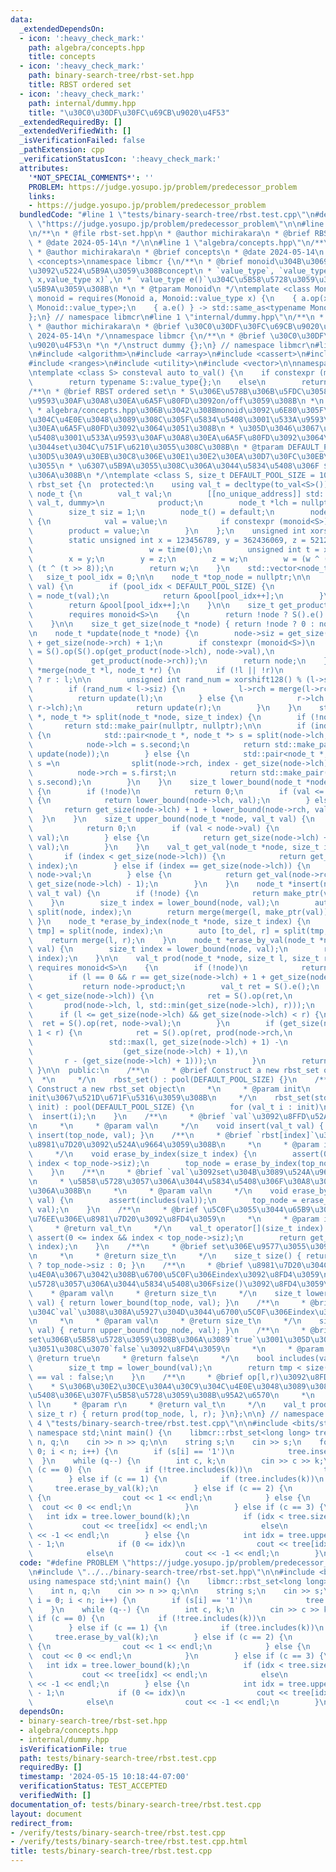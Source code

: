 ```yaml
---
data:
  _extendedDependsOn:
  - icon: ':heavy_check_mark:'
    path: algebra/concepts.hpp
    title: concepts
  - icon: ':heavy_check_mark:'
    path: binary-search-tree/rbst-set.hpp
    title: RBST ordered set
  - icon: ':heavy_check_mark:'
    path: internal/dummy.hpp
    title: "\u30C0\u30DF\u30FC\u69CB\u9020\u4F53"
  _extendedRequiredBy: []
  _extendedVerifiedWith: []
  _isVerificationFailed: false
  _pathExtension: cpp
  _verificationStatusIcon: ':heavy_check_mark:'
  attributes:
    '*NOT_SPECIAL_COMMENTS*': ''
    PROBLEM: https://judge.yosupo.jp/problem/predecessor_problem
    links:
    - https://judge.yosupo.jp/problem/predecessor_problem
  bundledCode: "#line 1 \"tests/binary-search-tree/rbst.test.cpp\"\n#define PROBLEM\
    \ \"https://judge.yosupo.jp/problem/predecessor_problem\"\n\n#line 1 \"binary-search-tree/rbst-set.hpp\"\
    \n/**\n * @file rbst-set.hpp\n * @author michirakara\n * @brief RBST ordered set\n\
    \ * @date 2024-05-14\n */\n\n#line 1 \"algebra/concepts.hpp\"\n/**\n * @file concepts.hpp\n\
    \ * @author michirakara\n * @brief concepts\n * @date 2024-05-14\n */\n#include\
    \ <concepts>\nnamespace libmcr {\n/**\n * @brief monoid\u304B\u3069\u3046\u304B\
    \u3092\u5224\u5B9A\u3059\u308Bconcept\n * `value_type`, `value_type op(value_type\
    \ x,value_type x)`,\n * `value_type e()`\u304C\u5B58\u5728\u3059\u308B\u304B\u5224\
    \u5B9A\u3059\u308B\n *\n * @tparam Monoid\n */\ntemplate <class Monoid>\nconcept\
    \ monoid = requires(Monoid a, Monoid::value_type x) {\n    { a.op(x, x) } -> std::same_as<typename\
    \ Monoid::value_type>;\n    { a.e() } -> std::same_as<typename Monoid::value_type>;\n\
    };\n} // namespace libmcr\n#line 1 \"internal/dummy.hpp\"\n/**\n * @file dummy.hpp\n\
    \ * @author michirakara\n * @brief \u30C0\u30DF\u30FC\u69CB\u9020\u4F53\n * @date\
    \ 2024-05-14\n */\nnamespace libmcr {\n/**\n * @brief \u30C0\u30DF\u30FC\u69CB\
    \u9020\u4F53\n *\n */\nstruct dummy {};\n} // namespace libmcr\n#line 10 \"binary-search-tree/rbst-set.hpp\"\
    \n#include <algorithm>\n#include <array>\n#include <cassert>\n#include <iostream>\n\
    #include <ranges>\n#include <utility>\n#include <vector>\n\nnamespace libmcr {\n\
    \ntemplate <class S> consteval auto to_val() {\n    if constexpr (monoid<S>)\n\
    \        return typename S::value_type{};\n    else\n        return S{};\n}\n\
    /**\n * @brief RBST ordered set\n * S\u306E\u578B\u306B\u5FDC\u3058\u3066\u533A\
    \u9593\u30AF\u30A8\u30EA\u6A5F\u80FD\u3092on/off\u3059\u308B\n *\n * @tparam S\n\
    \ * algebra/concepts.hpp\u306B\u3042\u308Bmonoid\u3092\u6E80\u305F\u3059\u578B\
    \u304C\u4E0E\u3048\u3089\u308C\u305F\u5834\u5408\u3001\u533A\u9593\u30AF\u30A8\
    \u30EA\u6A5F\u80FD\u3092\u3064\u3051\u308B\n * \u305D\u3046\u3067\u306A\u3044\u5834\
    \u5408\u3001\u533A\u9593\u30AF\u30A8\u30EA\u6A5F\u80FD\u3092\u3064\u3051\u306A\
    \u3044set\u304C\u751F\u6210\u3055\u308C\u308B\n * @tparam DEFAULT_POOL_SIZE \u30C7\
    \u30D5\u30A9\u30EB\u30C8\u306E\u30E1\u30E2\u30EA\u30D7\u30FC\u30EB\u306E\u9577\
    \u3055\n * \u6307\u5B9A\u3055\u308C\u306A\u3044\u5834\u5408\u306F $10000000$ \u306B\
    \u306A\u308B\n */\ntemplate <class S, size_t DEFAULT_POOL_SIZE = 10000000> class\
    \ rbst_set {\n  protected:\n    using val_t = decltype(to_val<S>());\n\n    struct\
    \ node_t {\n        val_t val;\n        [[no_unique_address]] std::conditional_t<monoid<S>,\
    \ val_t, dummy>\n            product;\n        node_t *lch = nullptr, *rch = nullptr;\n\
    \        size_t siz = 1;\n        node_t() = default;\n        node_t(val_t value)\
    \ {\n            val = value;\n            if constexpr (monoid<S>)\n        \
    \        product = value;\n        }\n    };\n    unsigned int xorshift128() {\n\
    \        static unsigned int x = 123456789, y = 362436069, z = 521288629,\n  \
    \                          w = time(0);\n        unsigned int t = x ^ (x << 11);\n\
    \        x = y;\n        y = z;\n        z = w;\n        w = (w ^ (w >> 19)) ^\
    \ (t ^ (t >> 8));\n        return w;\n    }\n    std::vector<node_t> pool;\n \
    \   size_t pool_idx = 0;\n\n    node_t *top_node = nullptr;\n\n    node_t *make_ptr(val_t\
    \ val) {\n        if (pool_idx < DEFAULT_POOL_SIZE) {\n            pool[pool_idx]\
    \ = node_t(val);\n            return &pool[pool_idx++];\n        }\n        pool.push_back(node_t(val));\n\
    \        return &pool[pool_idx++];\n    }\n\n    size_t get_product(node_t *node)\n\
    \        requires monoid<S>\n    {\n        return !node ? S().e() : node->product;\n\
    \    }\n\n    size_t get_size(node_t *node) { return !node ? 0 : node->siz; }\n\
    \n    node_t *update(node_t *node) {\n        node->siz = get_size(node->lch)\
    \ + get_size(node->rch) + 1;\n        if constexpr (monoid<S>)\n            node->product\
    \ = S().op(S().op(get_product(node->lch), node->val),\n                      \
    \             get_product(node->rch));\n        return node;\n    }\n\n    node_t\
    \ *merge(node_t *l, node_t *r) {\n        if (!l || !r)\n            return !l\
    \ ? r : l;\n\n        unsigned int rand_num = xorshift128() % (l->siz + r->siz);\n\
    \        if (rand_num < l->siz) {\n            l->rch = merge(l->rch, r);\n  \
    \          return update(l);\n        } else {\n            r->lch = merge(l,\
    \ r->lch);\n            return update(r);\n        }\n    }\n    std::pair<node_t\
    \ *, node_t *> split(node_t *node, size_t index) {\n        if (!node)\n     \
    \       return std::make_pair(nullptr, nullptr);\n\n        if (index <= get_size(node->lch))\
    \ {\n            std::pair<node_t *, node_t *> s = split(node->lch, index);\n\
    \            node->lch = s.second;\n            return std::make_pair(s.first,\
    \ update(node));\n        } else {\n            std::pair<node_t *, node_t *>\
    \ s =\n                split(node->rch, index - get_size(node->lch) - 1);\n  \
    \          node->rch = s.first;\n            return std::make_pair(update(node),\
    \ s.second);\n        }\n    }\n    size_t lower_bound(node_t *node, val_t val)\
    \ {\n        if (!node)\n            return 0;\n        if (val <= node->val)\
    \ {\n            return lower_bound(node->lch, val);\n        } else {\n     \
    \       return get_size(node->lch) + 1 + lower_bound(node->rch, val);\n      \
    \  }\n    }\n    size_t upper_bound(node_t *node, val_t val) {\n        if (!node)\n\
    \            return 0;\n        if (val < node->val) {\n            return upper_bound(node->lch,\
    \ val);\n        } else {\n            return get_size(node->lch) + 1 + upper_bound(node->rch,\
    \ val);\n        }\n    }\n    val_t get_val(node_t *node, size_t index) {\n \
    \       if (index < get_size(node->lch)) {\n            return get_val(node->lch,\
    \ index);\n        } else if (index == get_size(node->lch)) {\n            return\
    \ node->val;\n        } else {\n            return get_val(node->rch, index -\
    \ get_size(node->lch) - 1);\n        }\n    }\n    node_t *insert(node_t *node,\
    \ val_t val) {\n        if (!node) {\n            return make_ptr(val);\n    \
    \    }\n        size_t index = lower_bound(node, val);\n        auto [l, r] =\
    \ split(node, index);\n        return merge(merge(l, make_ptr(val)), r);\n   \
    \ }\n    node_t *erase_by_index(node_t *node, size_t index) {\n        auto [l,\
    \ tmp] = split(node, index);\n        auto [to_del, r] = split(tmp, 1);\n    \
    \    return merge(l, r);\n    }\n    node_t *erase_by_val(node_t *node, val_t\
    \ val) {\n        size_t index = lower_bound(node, val);\n        return erase_by_index(node,\
    \ index);\n    }\n\n    val_t prod(node_t *node, size_t l, size_t r)\n       \
    \ requires monoid<S>\n    {\n        if (!node)\n            return S().e();\n\
    \        if (l == 0 && r == get_size(node->lch) + 1 + get_size(node->rch))\n \
    \           return node->product;\n        val_t ret = S().e();\n        if (l\
    \ < get_size(node->lch)) {\n            ret = S().op(ret,\n                  \
    \       prod(node->lch, l, std::min(get_size(node->lch), r)));\n        }\n  \
    \      if (l <= get_size(node->lch) && get_size(node->lch) < r) {\n          \
    \  ret = S().op(ret, node->val);\n        }\n        if (get_size(node->lch) +\
    \ 1 < r) {\n            ret = S().op(ret, prod(node->rch,\n                  \
    \                 std::max(l, get_size(node->lch) + 1) -\n                   \
    \                    (get_size(node->lch) + 1),\n                            \
    \       r - (get_size(node->lch) + 1)));\n        }\n        return ret;\n   \
    \ }\n\n  public:\n    /**\n     * @brief Construct a new rbst_set object\n   \
    \  *\n     */\n    rbst_set() : pool(DEFAULT_POOL_SIZE) {}\n    /**\n     * @brief\
    \ Construct a new rbst_set object\n     *\n     * @param init\n     * set\u3092\
    init\u3067\u521D\u671F\u5316\u3059\u308B\n     */\n    rbst_set(std::vector<val_t>\
    \ init) : pool(DEFAULT_POOL_SIZE) {\n        for (val_t i : init)\n          \
    \  insert(i);\n    }\n    /**\n     * @brief `val`\u3092\u8FFD\u52A0\u3059\u308B\
    \n     *\n     * @param val\n     */\n    void insert(val_t val) { top_node =\
    \ insert(top_node, val); }\n    /**\n     * @brief `rbst[index]`\u306B\u3042\u308B\
    \u8981\u7D20\u3092\u524A\u9664\u3059\u308B\n     *\n     * @param index 0-indexed\n\
    \     */\n    void erase_by_index(size_t index) {\n        assert(0 <= index &&\
    \ index < top_node->siz);\n        top_node = erase_by_index(top_node, index);\n\
    \    }\n    /**\n     * @brief `val`\u3092set\u304B\u3089\u524A\u9664\u3059\u308B\
    \n     * \u5B58\u5728\u3057\u306A\u3044\u5834\u5408\u306F\u30A8\u30E9\u30FC\u306B\
    \u306A\u308B\n     *\n     * @param val\n     */\n    void erase_by_val(val_t\
    \ val) {\n        assert(includes(val));\n        top_node = erase_by_val(top_node,\
    \ val);\n    }\n    /**\n     * @brief \u5C0F\u3055\u3044\u65B9\u304B\u3089`index`\u756A\
    \u76EE\u306E\u8981\u7D20\u3092\u8FD4\u3059\n     *\n     * @param index 0-indexed\n\
    \     * @return val_t\n     */\n    val_t operator[](size_t index) {\n       \
    \ assert(0 <= index && index < top_node->siz);\n        return get_val(top_node,\
    \ index);\n    }\n    /**\n     * @brief set\u306E\u9577\u3055\u3092\u8FD4\u3059\
    \n     *\n     * @return size_t\n     */\n    size_t size() { return top_node\
    \ ? top_node->siz : 0; }\n    /**\n     * @brief \u8981\u7D20\u304C`val`\u4EE5\
    \u4E0A\u3067\u3042\u308B\u6700\u5C0F\u306Eindex\u3092\u8FD4\u3059\n     * \u5B58\
    \u5728\u3057\u306A\u3044\u5834\u5408\u306Fsize()\u3092\u8FD4\u3059\n     *\n \
    \    * @param val\n     * @return size_t\n     */\n    size_t lower_bound(val_t\
    \ val) { return lower_bound(top_node, val); }\n    /**\n     * @brief \u8981\u7D20\
    \u304C`val`\u3088\u308A\u5927\u304D\u3044\u6700\u5C0F\u306Eindex\u3092\u8FD4\u3059\
    \n     *\n     * @param val\n     * @return size_t\n     */\n    size_t upper_bound(val_t\
    \ val) { return upper_bound(top_node, val); }\n    /**\n     * @brief `val`\u304C\
    set\u306B\u5B58\u5728\u3059\u308B\u306A\u3089`true`\u3001\u305D\u3046\u3067\u306A\
    \u3051\u308C\u3070`false`\u3092\u8FD4\u3059\n     *\n     * @param val\n     *\
    \ @return true\n     * @return false\n     */\n    bool includes(val_t val) {\n\
    \        size_t tmp = lower_bound(val);\n        return tmp < size() ? operator[](tmp)\
    \ == val : false;\n    }\n    /**\n     * @brief op[l,r)\u3092\u8FD4\u3059\n \
    \    * S\u306B\u30E2\u30CE\u30A4\u30C9\u304C\u4E0E\u3048\u3089\u308C\u305F\u5834\
    \u5408\u306E\u307F\u5B58\u5728\u3059\u308B\u95A2\u6570\n     *\n     * @param\
    \ l\n     * @param r\n     * @return val_t\n     */\n    val_t prod(size_t l,\
    \ size_t r) { return prod(top_node, l, r); }\n};\n\n} // namespace libmcr\n#line\
    \ 4 \"tests/binary-search-tree/rbst.test.cpp\"\n\n#include <bits/stdc++.h>\nusing\
    \ namespace std;\nint main() {\n    libmcr::rbst_set<long long> tree;\n\n    int\
    \ n, q;\n    cin >> n >> q;\n\n    string s;\n    cin >> s;\n    for (int i =\
    \ 0; i < n; i++) {\n        if (s[i] == '1')\n            tree.insert(i);\n  \
    \  }\n    while (q--) {\n        int c, k;\n        cin >> c >> k;\n        if\
    \ (c == 0) {\n            if (!tree.includes(k))\n                tree.insert(k);\n\
    \        } else if (c == 1) {\n            if (tree.includes(k))\n           \
    \     tree.erase_by_val(k);\n        } else if (c == 2) {\n            if (tree.includes(k))\
    \ {\n                cout << 1 << endl;\n            } else {\n              \
    \  cout << 0 << endl;\n            }\n        } else if (c == 3) {\n         \
    \   int idx = tree.lower_bound(k);\n            if (idx < tree.size())\n     \
    \           cout << tree[idx] << endl;\n            else\n                cout\
    \ << -1 << endl;\n        } else {\n            int idx = tree.upper_bound(k)\
    \ - 1;\n            if (0 <= idx)\n                cout << tree[idx] << endl;\n\
    \            else\n                cout << -1 << endl;\n        }\n    }\n}\n"
  code: "#define PROBLEM \"https://judge.yosupo.jp/problem/predecessor_problem\"\n\
    \n#include \"../../binary-search-tree/rbst-set.hpp\"\n\n#include <bits/stdc++.h>\n\
    using namespace std;\nint main() {\n    libmcr::rbst_set<long long> tree;\n\n\
    \    int n, q;\n    cin >> n >> q;\n\n    string s;\n    cin >> s;\n    for (int\
    \ i = 0; i < n; i++) {\n        if (s[i] == '1')\n            tree.insert(i);\n\
    \    }\n    while (q--) {\n        int c, k;\n        cin >> c >> k;\n       \
    \ if (c == 0) {\n            if (!tree.includes(k))\n                tree.insert(k);\n\
    \        } else if (c == 1) {\n            if (tree.includes(k))\n           \
    \     tree.erase_by_val(k);\n        } else if (c == 2) {\n            if (tree.includes(k))\
    \ {\n                cout << 1 << endl;\n            } else {\n              \
    \  cout << 0 << endl;\n            }\n        } else if (c == 3) {\n         \
    \   int idx = tree.lower_bound(k);\n            if (idx < tree.size())\n     \
    \           cout << tree[idx] << endl;\n            else\n                cout\
    \ << -1 << endl;\n        } else {\n            int idx = tree.upper_bound(k)\
    \ - 1;\n            if (0 <= idx)\n                cout << tree[idx] << endl;\n\
    \            else\n                cout << -1 << endl;\n        }\n    }\n}"
  dependsOn:
  - binary-search-tree/rbst-set.hpp
  - algebra/concepts.hpp
  - internal/dummy.hpp
  isVerificationFile: true
  path: tests/binary-search-tree/rbst.test.cpp
  requiredBy: []
  timestamp: '2024-05-15 10:18:44-07:00'
  verificationStatus: TEST_ACCEPTED
  verifiedWith: []
documentation_of: tests/binary-search-tree/rbst.test.cpp
layout: document
redirect_from:
- /verify/tests/binary-search-tree/rbst.test.cpp
- /verify/tests/binary-search-tree/rbst.test.cpp.html
title: tests/binary-search-tree/rbst.test.cpp
---
```

